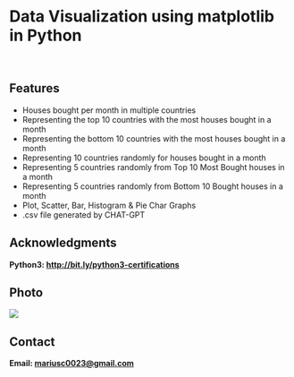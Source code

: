 <h1>Data Visualization using matplotlib in Python</h1>
<br>
<h2>Features</h2>
<ul>
    <li> Houses bought per month in multiple countries </li>
    <li> Representing the top 10 countries with the most houses bought in a month </li>
    <li> Representing the bottom 10 countries with the most houses bought in a month </li>
    <li> Representing 10 countries randomly for houses bought in a month </li>
    <li> Representing 5 countries randomly from Top 10 Most Bought houses in a month </li>
    <li> Representing 5 countries randomly from Bottom 10 Bought houses in a month </li>
    <li> Plot, Scatter, Bar, Histogram & Pie Char Graphs </li>
    <li> .csv file generated by CHAT-GPT </li>

</ul>


<h2>Acknowledgments</h2>

<b> Python3: http://bit.ly/python3-certifications </b>
<br>

<h2>Photo</h2>
<img src="image.png">
<br>
<h2>Contact</h2>

<b> Email: mariusc0023@gmail.com </b>
